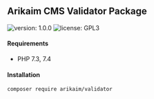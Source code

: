 ## Arikaim CMS Validator Package
![version: 1.0.0](https://img.shields.io/github/release/arikaim/validator.svg)
![license: GPL3](https://img.shields.io/badge/License-GPLv3-blue.svg)
   
  
  
#### Requirements 
  * PHP 7.3, 7.4


#### Installation

```sh
composer require arikaim/validator
```
